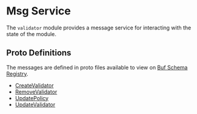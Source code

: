 # Msg Service

The `validator` module provides a message service for interacting with the state of the module.

## Proto Definitions

The messages are defined in proto files available to view on [Buf Schema Registry](https://buf.build/chora/validator).

<!-- listed alphabetically -->

- [CreateValidator](https://buf.build/chora/validator/docs/main:chora.validator.v1#chora.validator.v1.Msg.CreateValidator)
- [RemoveValidator](https://buf.build/chora/validator/docs/main:chora.validator.v1#chora.validator.v1.Msg.RemoveValidator)
- [UpdatePolicy](https://buf.build/chora/validator/docs/main:chora.validator.v1#chora.validator.v1.Msg.UpdatePolicy)
- [UpdateValidator](https://buf.build/chora/validator/docs/main:chora.validator.v1#chora.validator.v1.Msg.UpdateValidator)
